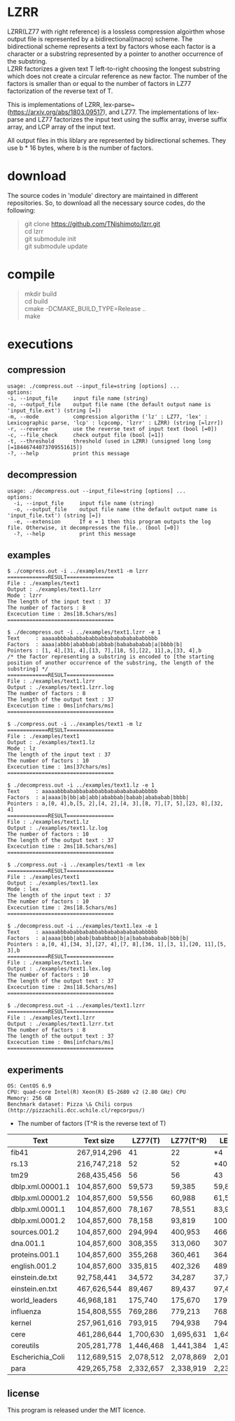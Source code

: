 # LZRR
LZRR(LZ77 with right reference) is a lossless compression algoirthm whose output file is represented by a bidirectional(macro) scheme. 
The bidirectional scheme represents a text by factors whose each factor is a character or a substring represented by a pointer to another occurrence of the substring.  
LZRR factorizes a given text T left-to-right choosing the longest substring which does not create a circular reference as new factor. 
The number of the factors is smaller than or equal to the number of factors in LZ77 factorization of the reverse text of T. 

This is implementations of LZRR, lex-parse~(https://arxiv.org/abs/1803.09517), and LZ77. 
The implementations of lex-parse and LZ77 factorizes the input text using 
the suffix array, inverse suffix array, and LCP array of the input text. 

All output files in this liblary are represented by bidirectional schemes. 
They use b * 16 bytes, where b is the number of factors.


# download
The source codes in 'module' directory are maintained in different repositories. 
So, to download all the necessary source codes, do the following:

> git clone https://github.com/TNishimoto/lzrr.git  
> cd lzrr  
> git submodule init  
> git submodule update  


# compile

> mkdir build  
> cd build  
> cmake -DCMAKE_BUILD_TYPE=Release ..  
> make  


# executions

## compression
    usage: ./compress.out --input_file=string [options] ...  
    options:  
    -i, --input_file     input file name (string)
    -o, --output_file    output file name (the default output name is 'input_file.ext') (string [=])
    -m, --mode           compression algorithm ('lz' : LZ77, 'lex' : Lexicographic parse, 'lcp' : lcpcomp, 'lzrr' : LZRR) (string [=lzrr])
    -r, --reverse        use the reverse text of input text (bool [=0])
    -c, --file_check     check output file (bool [=1])
    -t, --threshold      threshold (used in LZRR) (unsigned long long [=18446744073709551615])
    -?, --help           print this message
## decompression
    usage: ./decompress.out --input_file=string [options] ...  
    options:  
      -i, --input_file     input file name (string)
      -o, --output_file    output file name (the default output name is 'input_file.txt') (string [=])
      -e, --extension      If e = 1 then this program outputs the log file. Otherwise, it decompresses the file.. (bool [=0])
      -?, --help           print this message 

## examples

    $ ./compress.out -i ../examples/text1 -m lzrr
    =============RESULT===============
    File : ./examples/text1
    Output : ./examples/text1.lzrr
    Mode : lzrr
    The length of the input text : 37
    The number of factors : 8
    Excecution time : 2ms[18.5chars/ms]
    ==================================

    $ ./decompress.out -i ../examples/text1.lzrr -e 1
    Text     : aaaaabbbababbababbabbababababababbbbb
    Factors  : aaaa|abbb|ababbab|abbab|bababababab|a|bbbb|b|
    Pointers : [1, 4],[31, 4],[13, 7],[18, 5],[22, 11],a,[33, 4],b
    /* the factor representing a substring is encoded to [the starting position of another occurrence of the substring, the length of the substring] */
    =============RESULT===============
    File : ./examples/text1.lzrr
    Output : ./examples/text1.lzrr.log
    The number of factors : 8
    The length of the output text : 37
    Excecution time : 0ms[infchars/ms]
    ==================================

    $ ./compress.out -i ../examples/text1 -m lz
    =============RESULT===============
    File : ./examples/text1
    Output : ./examples/text1.lz
    Mode : lz
    The length of the input text : 37
    The number of factors : 10
    Excecution time : 1ms[37chars/ms]
    ==================================

    $ ./decompress.out -i ../examples/text1.lz -e 1
    Text     : aaaaabbbababbababbabbababababababbbbb
    Factors  : a|aaaa|b|bb|ab|abb|ababbab|babab|abababab|bbbb|
    Pointers : a,[0, 4],b,[5, 2],[4, 2],[4, 3],[8, 7],[7, 5],[23, 8],[32, 4]
    =============RESULT===============
    File : ./examples/text1.lz
    Output : ./examples/text1.lz.log
    The number of factors : 10
    The length of the output text : 37
    Excecution time : 2ms[18.5chars/ms]
    ==================================

    $ ./compress.out -i ../examples/text1 -m lex
    =============RESULT===============
    File : ./examples/text1
    Output : ./examples/text1.lex
    Mode : lex
    The length of the input text : 37
    The number of factors : 10
    Excecution time : 2ms[18.5chars/ms]
    ==================================

    $ ./decompress.out -i ../examples/text1.lex -e 1
    Text     : aaaaabbbababbababbabbababababababbbbb
    Factors  : a|aaaa|bbb|abab|bababbab|b|a|bababababab|bbb|b|
    Pointers : a,[0, 4],[34, 3],[27, 4],[7, 8],[36, 1],[3, 1],[20, 11],[5, 3],b
    =============RESULT===============
    File : ./examples/text1.lex
    Output : ./examples/text1.lex.log
    The number of factors : 10
    The length of the output text : 37
    Excecution time : 2ms[18.5chars/ms]
    ==================================

    $ ./decompress.out -i ../examples/text1.lzrr
    =============RESULT===============
    File : ./examples/text1.lzrr
    Output : ./examples/text1.lzrr.txt
    The number of factors : 8
    The length of the output text : 37
    Excecution time : 0ms[infchars/ms]
    ==================================

## experiments

    OS: CentOS 6.9 
    CPU: quad-core Intel(R) Xeon(R) E5-2680 v2 (2.80 GHz) CPU 
    Memory: 256 GB 
    Benchmark dataset: Pizza \& Chili corpus (http://pizzachili.dcc.uchile.cl/repcorpus/)

- The number of factors (T^R is the reverse text of T)

| Text             | Text size   | LZ77(T)   | LZ77(T^R) | LEX(T)    | LEX(T^R)  | LZRR(T)   | LZRR(T^R) |
|------------------|-------------|-----------|-----------|-----------|-----------|-----------|-----------|
| fib41            | 267,914,296 | 41        | 22        | *4         | 41        | 5         | 41        |
| rs.13            | 216,747,218 | 52        | 52        | *40        | 40        | 51        | 51        |
| tm29             | 268,435,456 | 56        | 56        | 43        | 43        | *31        | 31        |
| dblp.xml.00001.1 | 104,857,600 | 59,573    | 59,385    | 59,821    | 58,537    | 55,176    | *55,127    |
| dblp.xml.00001.2 | 104,857,600 | 59,556    | 60,988    | 61,580    | 60,220    | 56,593    | *55,122    |
| dblp.xml.0001.1  | 104,857,600 | 78,167    | 78,551    | 83,963    | 82,879    | 73,966    | *73,584    |
| dblp.xml.0001.2  | 104,857,600 | 78,158    | 93,819    | 100,605   | 99,467    | 87,563    | *73,583    |
| sources.001.2    | 104,857,600 | 294,994   | 400,953   | 466,643   | 466,074   | 377,287   | *287,411   |
| dna.001.1        | 104,857,600 | 308,355   | 313,060   | 307,329   | 307,456   | 297,716   | *295,354   |
| proteins.001.1   | 104,857,600 | 355,268   | 360,461   | 364,093   | 364,024   | 340,631   | *337,711   |
| english.001.2    | 104,857,600 | 335,815   | 402,326   | 489,034   | 487,586   | 377,961   | *324,282   |
| einstein.de.txt  | 92,758,441  | 34,572    | 34,287    | 37,721    | 37,719    | *31,798    | 32,227    |
| einstein.en.txt  | 467,626,544 | 89,467    | 89,437    | 97,442    | 96,487    | *83,368    | 83,804    |
| world_leaders    | 46,968,181  | 175,740   | 175,670   | 179,696   | 179,503   | 165,626   | *166,273   |
| influenza        | 154,808,555 | 769,286   | 779,213   | 768,623   | 764,634   | 720,282   | *714,320   |
| kernel           | 257,961,616 | 793,915   | 794,938   | 794,058   | 795,730   | *741,556   | 741,696   |
| cere             | 461,286,644 | 1,700,630 | 1,695,631 | 1,649,448 | 1,650,242 | *1,597,657 | 1,601,656 |
| coreutils        | 205,281,778 | 1,446,468 | 1,441,384 | 1,439,918 | 1,440,042 | *1,359,606 | 1,363,299 |
| Escherichia_Coli | 112,689,515 | 2,078,512 | 2,078,869 | 2,014,012 | 2,014,430 | 1,962,013 | *1,961,296 |
| para             | 429,265,758 | 2,332,657 | 2,338,919 | 2,238,362 | 2,238,716 | 2,205,032 | *2,200,802 |

## license

This program is released under the MIT licence.